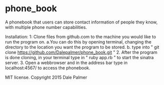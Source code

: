 # phone_book
A phonebook that users can store contact information of people they know, with multiple phone number capabilities.

Installation:
1: Clone files from github.com to the machine you would like to run the program on. 
  a.You can do this by opening terminal, changing the directory to the location you want the program to be stored.
  b. type into " git clone https://github.com/Dalepalmer/phone_book.git "
2. After the program is done cloning, in your terminal type in " ruby app.rb " to start the sinatra server.
3. Open a webbrowser and in the address bar type in localhost:4567/ to access the phonebook.







MIT license. Copyright 2015 Dale Palmer
